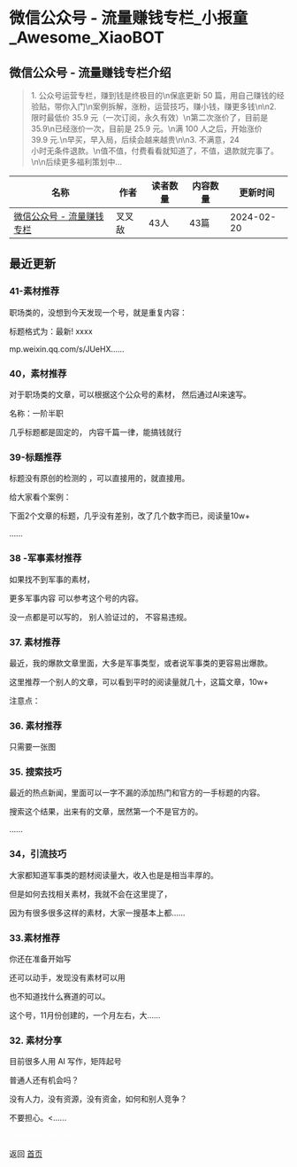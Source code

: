 # 微信公众号 - 流量赚钱专栏_小报童_Awesome_XiaoBOT

## 微信公众号 - 流量赚钱专栏介绍
> 1\. 公众号运营专栏，赚到钱是终极目的\n保底更新 50 篇，用自己赚钱的经验贴，带你入门\n案例拆解，涨粉，运营技巧，赚小钱，赚更多钱\n\n2.  
限时最低价 35.9 元（一次订阅，永久有效）\n第二次涨价了，目前是 35.9\n已经涨价一次，目前是 25.9 元。\n满 100 人之后，开始涨价  
39.9 元.\n早买，早入局，后续会越来越贵\n\n3. 不满意，24  
小时无条件退款。\n值不值，付费看看就知道了，不值，退款就完事了。\n\n后续更多福利策划中…  
  


|名称|作者|读者数量|内容数量|更新时间|
|---|---|---|---|---|
|[微信公众号 - 流量赚钱专栏](https://xiaobot.net/p/aiwork?refer=0b133df9-27dc-423b-8101-639049001c13)|叉叉敌|43人|43篇|2024-02-20|

## 最近更新
### 41-素材推荐

职场类的，没想到今天发现一个号，就是重复内容：

标题格式为：最新! xxxx

mp.weixin.qq.com/s/JUeHX......

### 40，素材推荐

对于职场类的文章，可以根据这个公众号的素材， 然后通过AI来速写。

名称：一阶半职

几乎标题都是固定的， 内容千篇一律，能搞钱就行

### 39-标题推荐

标题没有原创的检测的 ，可以直接用的，就直接用。

给大家看个案例：

下面2个文章的标题，几乎没有差别，改了几个数字而已，阅读量10w+

......

### 38 -军事素材推荐

如果找不到军事的素材，

更多军事内容 可以参考这个号的内容。

没一点都是可以写的， 别人验证过的， 不容易违规。

### 37\. 素材推荐

最近，我的爆款文章里面，大多是军事类型，或者说军事类的更容易出爆款。

这里推荐一个别人的文章，可以看到平时的阅读量就几十，这篇文章，10w+

注意点：

### 36\. 素材推荐

只需要一张图

### 35\. 搜索技巧

最近的热点新闻，里面可以一字不漏的添加热门和官方的一手标题的内容。

搜索这个结果，出来有的文章，居然第一个不是官方的。

......

### 34，引流技巧

大家都知道军事类的题材阅读量大，收入也是是相当丰厚的。

但是如何去找相关素材，我就不会在这里提了，

因为有很多很多这样的素材，大家一搜基本上都......

### 33.素材推荐

你还在准备开始写

还可以动手，发现没有素材可以用

也不知道找什么赛道的可以。

这个号，11月份创建的，一个月左右，大......

### 32\. 素材分享

目前很多人用 AI 写作，矩阵起号

普通人还有机会吗？

没有人力，没有资源，没有资金，如何和别人竞争？

不要担心。<......


<a href="https://github.com/Reno9527/awesome-xiaobot" style="color: white; text-decoration: none;">awesome-xiaobot</a>

返回 [首页](../README.md)
